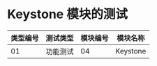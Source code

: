 # Keystone 模块的测试

|类型编号|测试类型|模块编号|模块名称|
|--------|--------|--------|--------|
|01|功能测试|04|Keystone|
